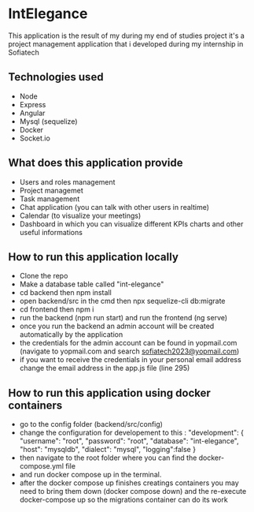 # IntElegance
This application is the result of my during my end of studies project
it's a project management application that i developed during my internship in Sofiatech

## Technologies used 

- Node
- Express
- Angular
- Mysql (sequelize)
- Docker
- Socket.io

## What does this application provide
- Users and roles management
- Project managemet
- Task management
- Chat application (you can talk with other users in realtime)
- Calendar (to visualize your meetings)
- Dashboard in which you can visualize different KPIs charts and other useful informations


## How to run this application locally

- Clone the repo
- Make a database table called "int-elegance"
- cd backend then npm install
- open backend/src in the cmd then npx sequelize-cli db:migrate 
- cd frontend then npm i 
- run the backend (npm run start) and run the frontend (ng serve)
- once you run the backend an admin account will be created automatically by the application
- the credentials for the admin account can be found in yopmail.com (navigate to yopmail.com and search sofiatech2023@yopmail.com)
- if you want to receive the credentials in your personal email address change the email address in the app.js file (line 295)

## How to run this application using docker containers

- go to the config folder (backend/src/config)
- change the configuration for developement to this :
"development": {
    "username": "root",
    "password": "root",
    "database": "int-elegance",
    "host": "mysqldb",
    "dialect": "mysql",
    "logging":false
  }
- then navigate to the root folder where you can find the docker-compose.yml file
- and run docker compose up in the terminal.
- after the docker compose up finishes creatings containers you may need to bring them down (docker compose down) and the re-execute docker-compose up so the migrations container can do its work



